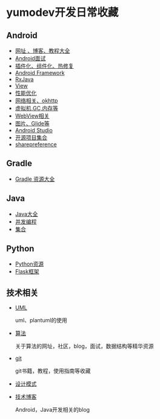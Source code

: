 # yumodev开发日常收藏

## Android 

* [网址 、博客、教程大全](./android/website.md)
* [Android面试](./android/interview.md)
* [插件化、组件化、热修复](./android/plugin.md)
* [Android Framework](./android/framework.md)
* [RxJava](./android/rxjava.md)
* [View](./android/view.md)
* [性能优化](./andorid/performance.md)
* [网络相关、okhttp](./andorid/net.md)
* [虚拟机,GC,内存等](./andorid/jvm.md)
* [WebView相关](./android/browser.md)
* [图片、Glide等](./andorid/image.md)
* [Android Studio](./andorid/as.md)
* [开源项目集合](./android/andorid_open.md)
* [sharepreference](./android/sharepreference.md)

## Gradle

* [Gradle 资源大全](./gradle/gradle_awesome.md)

## Java

* [Java大全](./java/awesome.md)
* [并发编程](./java/thread.md)
* [集合](./java/collect.md)

## Python

* [Python资源](./python/python.md)
* [Flask框架](./python/flask.md)

## 技术相关

* [UML](./code/uml.md)

  uml、plantuml的使用

* [算法](./code/algorithm.md)
	
	关于算法的网址，社区，blog，面试，数据结构等精华资源
* [git](./code/git.md)

	git书籍，教程，使用指南等收藏
* [设计模式](./code/pattern.md)
* [技术博客](./code/blog.md)
  
  Android，Java开发相关的blog




